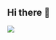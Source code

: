 ## Hi there 👋

<a href="https://hits.seeyoufarm.com"><img src="https://hits.seeyoufarm.com/api/count/incr/badge.svg?url=https%3A%2F%2Fgithub.com%2Fgjbae1212%2Ffbgjung&count_bg=%23E1A9D2&title_bg=%23868686&icon=instacart.svg&icon_color=%23E7E7E7&title=hihi&edge_flat=false"/></a>
